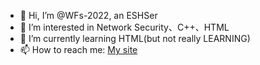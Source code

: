 - 👋 Hi, I’m @WFs-2022, an ESHSer
- 👀 I’m interested in Network Security、C++、HTML
- 🌱 I’m currently learning HTML(but not really LEARNING)
- 📫 How to reach me: [My site](https://wfs-2022.github.io)
